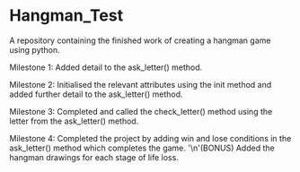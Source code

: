 # Hangman_Test

A repository containing the finished work of creating a hangman game using python.

Milestone 1:
Added detail to the ask_letter() method.

Milestone 2:
Initialised the relevant attributes using the init method and added further detail to the ask_letter() method.

Milestone 3:
Completed and called the check_letter() method using the letter from the ask_letter() method.

Milestone 4:
Completed the project by adding win and lose conditions in the ask_letter() method which completes the game.
'\n'(BONUS) Added the hangman drawings for each stage of life loss.
